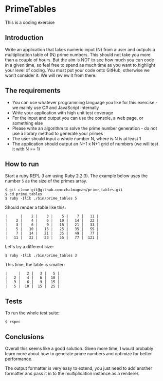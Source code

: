 # PrimeTables

This is a coding exercise

## Introduction

Write an application that takes numeric input (N) from a user and outputs a multiplication table of (N) prime numbers.
This should not take you more than a couple of hours. But the aim is NOT to see how much you can code in a given time, so feel free to spend as much time as you want to highlight your level of coding.
You must put your code onto GitHub, otherwise we won’t consider it. We will review it from there.

## The requirements

- You can use whatever programming language you like for this exercise - we mainly use C# and JavaScript internally
- Write your application with high unit test coverage
- For the input and output you can use the console, a web page, or something else
- Please write an algorithm to solve the prime number generation - do not use a library method to generate your primes
- The user should input a whole number N, where is N is at least 1
- The application should output an N+1 x N+1 grid of numbers (we will test it with N == 1)

## How to run

Start a ruby REPL (I am using Ruby 2.2.3). The example below uses the number `5` as the size of the primes array.

```
$ git clone git@github.com:chalmagean/prime_tables.git
$ cd prime_tables
$ ruby -Ilib ./bin/prime_tables 5
```

Should render a table like this:

```
|      |    2 |    3 |    5 |    7 |   11 |
|    2 |    4 |    6 |   10 |   14 |   22 |
|    3 |    6 |    9 |   15 |   21 |   33 |
|    5 |   10 |   15 |   25 |   35 |   55 |
|    7 |   14 |   21 |   35 |   49 |   77 |
|   11 |   22 |   33 |   55 |   77 |  121 |
```

Let's try a different size:

```
$ ruby -Ilib ./bin/prime_tables 3
```

This time, the table is smaller:

```
|     |   2 |   3 |   5 |
|   2 |   4 |   6 |  10 |
|   3 |   6 |   9 |  15 |
|   5 |  10 |  15 |  25 |
```

## Tests

To run the whole test suite:

```
$ rspec
```

## Conclusions

Overall this seems like a good solution. Given more time, I would probably learn more about how to generate prime numbers and optimize for better performance.

The output formatter is very easy to extend, you just need to add another formatter and pass it in to the multiplication instance as a renderer.

